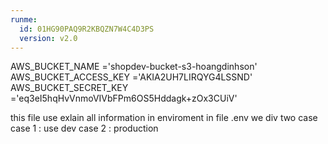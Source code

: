 ```yaml
---
runme:
  id: 01HG90PAQ9R2KBQZN7W4C4D3PS
  version: v2.0
---
```


AWS_BUCKET_NAME ='shopdev-bucket-s3-hoangdinhson'
AWS_BUCKET_ACCESS_KEY ='AKIA2UH7LIRQYG4LSSND'
AWS_BUCKET_SECRET_KEY ='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'

this file use exlain all information in enviroment
in file .env 
we div two case 
case 1 : use dev 
case 2 : production
